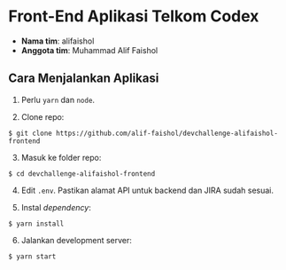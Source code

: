 # Front-End Aplikasi Telkom Codex

- **Nama tim**: alifaishol
- **Anggota tim**: Muhammad Alif Faishol

## Cara Menjalankan Aplikasi

1. Perlu `yarn` dan `node`.

2. Clone repo:

```
$ git clone https://github.com/alif-faishol/devchallenge-alifaishol-frontend
```

3. Masuk ke folder repo:
```
$ cd devchallenge-alifaishol-frontend
```

4. Edit `.env`. Pastikan alamat API untuk backend dan JIRA sudah sesuai.

5. Instal *dependency*:

```
$ yarn install
```

6. Jalankan development server:

```
$ yarn start
```

